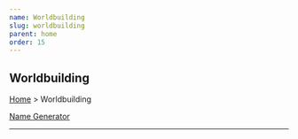 ```yaml
---
name: Worldbuilding
slug: worldbuilding
parent: home
order: 15
---
```

## Worldbuilding
[Home](dm-operations-center) > Worldbuilding

<div class="menu-container">
    <a href="character-name-generator">Name Generator</a>
    <a href="."></a>
    <a href="."></a>
    <a href="."></a>
    <a href="."></a>
    <a href="."></a>
    <a href="."></a>
    <a href="."></a>
    <a href="."></a>
    <a href="."></a>
    <a href="."></a>
    <a href="."></a>
    <a href="."></a>
    <a href="."></a>
    <a href="."></a>
</div>
<hr/>